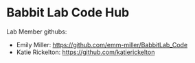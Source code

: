 Babbit Lab Code Hub
========================

Lab Member githubs:

* Emily Miller: https://github.com/emm-miller/BabbitLab_Code
* Katie Rickelton: https://github.com/katierickelton
